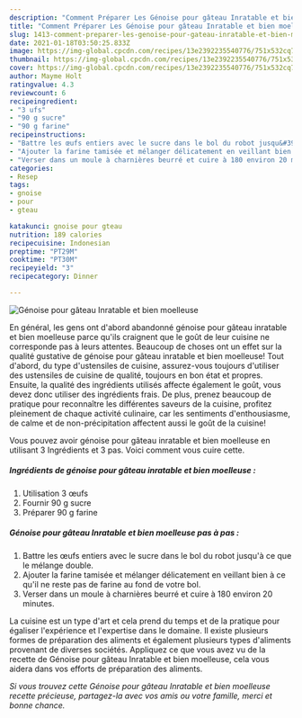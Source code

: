 ```yaml
---
description: "Comment Préparer Les Génoise pour gâteau Inratable et bien moelleuse"
title: "Comment Préparer Les Génoise pour gâteau Inratable et bien moelleuse"
slug: 1413-comment-preparer-les-genoise-pour-gateau-inratable-et-bien-moelleuse
date: 2021-01-18T03:50:25.833Z
image: https://img-global.cpcdn.com/recipes/13e2392235540776/751x532cq70/genoise-pour-gateau-inratable-et-bien-moelleuse-photo-principale-de-la-recette.jpg
thumbnail: https://img-global.cpcdn.com/recipes/13e2392235540776/751x532cq70/genoise-pour-gateau-inratable-et-bien-moelleuse-photo-principale-de-la-recette.jpg
cover: https://img-global.cpcdn.com/recipes/13e2392235540776/751x532cq70/genoise-pour-gateau-inratable-et-bien-moelleuse-photo-principale-de-la-recette.jpg
author: Mayme Holt
ratingvalue: 4.3
reviewcount: 6
recipeingredient:
- "3 ufs"
- "90 g sucre"
- "90 g farine"
recipeinstructions:
- "Battre les œufs entiers avec le sucre dans le bol du robot jusqu&#39;à ce que le mélange double."
- "Ajouter la farine tamisée et mélanger délicatement en veillant bien à ce qu&#39;il ne reste pas de farine au fond de votre bol."
- "Verser dans un moule à charnières beurré et cuire à 180 environ 20 minutes."
categories:
- Resep
tags:
- gnoise
- pour
- gteau

katakunci: gnoise pour gteau 
nutrition: 189 calories
recipecuisine: Indonesian
preptime: "PT29M"
cooktime: "PT30M"
recipeyield: "3"
recipecategory: Dinner

---
```



![Génoise pour gâteau Inratable et bien moelleuse](https://img-global.cpcdn.com/recipes/13e2392235540776/751x532cq70/genoise-pour-gateau-inratable-et-bien-moelleuse-photo-principale-de-la-recette.jpg)

En général, les gens ont d'abord abandonné génoise pour gâteau inratable et bien moelleuse parce qu'ils craignent que le goût de leur cuisine ne corresponde pas à leurs attentes. Beaucoup de choses ont un effet sur la qualité gustative de génoise pour gâteau inratable et bien moelleuse! Tout d'abord, du type d'ustensiles de cuisine, assurez-vous toujours d'utiliser des ustensiles de cuisine de qualité, toujours en bon état et propres. Ensuite, la qualité des ingrédients utilisés affecte également le goût, vous devez donc utiliser des ingrédients frais. De plus, prenez beaucoup de pratique pour reconnaître les différentes saveurs de la cuisine, profitez pleinement de chaque activité culinaire, car les sentiments d'enthousiasme, de calme et de non-précipitation affectent aussi le goût de la cuisine!

<!--inarticleads1-->

Vous pouvez avoir génoise pour gâteau inratable et bien moelleuse en utilisant 3 Ingrédients et 3 pas. Voici comment vous cuire cette.

##### Ingrédients de génoise pour gâteau inratable et bien moelleuse :

1. Utilisation 3 œufs
1. Fournir 90 g sucre
1. Préparer 90 g farine




<!--inarticleads2-->

##### Génoise pour gâteau Inratable et bien moelleuse pas à pas :

1. Battre les œufs entiers avec le sucre dans le bol du robot jusqu&#39;à ce que le mélange double.
1. Ajouter la farine tamisée et mélanger délicatement en veillant bien à ce qu&#39;il ne reste pas de farine au fond de votre bol.
1. Verser dans un moule à charnières beurré et cuire à 180 environ 20 minutes.




<!--inarticleads1-->

<p>
La cuisine est un type d'art et cela prend du temps et de la pratique pour égaliser l'expérience et l'expertise dans le domaine. Il existe plusieurs formes de préparation des aliments et également plusieurs types d'aliments provenant de diverses sociétés. Appliquez ce que vous avez vu de la recette de Génoise pour gâteau Inratable et bien moelleuse, cela vous aidera dans vos efforts de préparation des aliments.
</p>

<p>
<i>Si vous trouvez cette Génoise pour gâteau Inratable et bien moelleuse recette précieuse, partagez-la avec vos amis ou votre famille, merci et bonne chance.</i>
</p>
